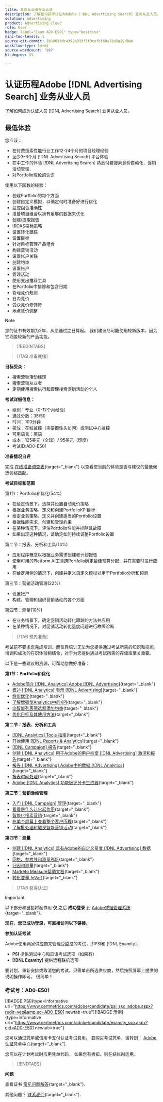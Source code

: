 ```yaml
---
title: 业务从业者专业认证
description: 了解如何获得认证为Adobe [!DNL Advertising Search] 业务从业人员。
solution: Advertising
product: Advertising Cloud
role: User
badge: label="Exam AD0-E501" type="besitive"
mini-toc-levels: 1
source-git-commit: 2b08639dc4392a313f5f3cefbf69a78d8a29d0ab
workflow-type: tm+mt
source-wordcount: '987'
ht-degree: 3%

---
```


# 认证历程Adobe [!DNL Advertising Search] 业务从业人员

了解如何成为认证人员 [!DNL Advertising Search] 业务从业人员。

## 最低体验

您应该：

* 在付费搜索性能行业工作12-24个月的项目经理经验
* 至少3-6个月 [!DNL Advertising Search] 平台体验
* 在中工作的体验 [!DNL Advertising Search] 熟悉付费搜索竞价自动化、促销活动管理、
* 对Portfolio理论的认识

使用以下函数的经验：

* 创建Portfolio的每个方面
* 创建自定义模拟，以确定何时准备好进行优化
* 监控组合准确性
* 准备项目组合以拥有足够的数据来优化
* 创建/提取报告
* tROAS投标策略
* 设置转化跟踪
* 设置目标
* 针对目标管理产品组合
* 构建营销活动
* 设置帐户关联
* 创建约束
* 设置帐户
* 管理活动
* 使用支出推荐工具
* 在Portfolio中排除和包含日期
* 管理竞价规则
* 日内竞价
* 受众竞价修饰符
* 地点竞价调整

>[!NOTE]
>
>您的证书有效期为2年，从您通过之日算起。 我们建议尽可能使用较新版本，因为它涵盖较新的产品功能。

>[!BEGINTABS]

>[!TAB 准备就绪]

**目标受众：**

* 搜索营销活动经理
* 搜索营销从业者
* 定期使用搜索执行和管理搜索促销活动的个人

**考试详细信息：**

* 级别：专业（0-12个月经验）
* 通过分数：35/50
* 时间：100分钟
* 投放：在线监控（需要摄像头访问）或测试中心监控
* 可用语言：英语
* 成本：125美元（全球）/ 95美元（印度）
* 考试ID:AD0-E501

**准备情况自评**

完成 [在线准备调查表](https://scorpion.caveon.com/launchpad/ad-q-e407-readiness-questionnaire-for-adobe-target-architect-master-exam-copy-2yfz3t/ad-q-e501-readiness-questionnaire-for-adobe-advertising-cloud-search-business-practitioner-professional-exam){target="_blank"} 以查看您当前的体验是否与建议的最低候选资格匹配。

**考试目标和范围**

第1节：Portfolio和优化(54%)

* 在给定情景下，选择并设置自动竞价策略
* 根据业务策略，定义和创建PortfolioKPI目标
* 给定业务策略，定义并创建适当的Portfolio设置
* 根据性能需求，创建和管理约束
* 在某种情况下，评估Portfolio性能并排除其故障
* 如果出现这种情况，请确定如何持续调整Portfolio设置

第二节：报表、分析和工具(14%)

* 应用程序概念以根据业务需求创建和计划报告
* 使用可用的Platform AI工具跨Portfolio确定最佳预算分配，并在需要时进行应用
* 在给定用例的情况下，创建并定义自定义模拟以用于Portfolio分析和预测

第三节：营销活动管理(22%)

* 设置帐户
* 构建、管理和组织营销活动的各个方面

第四节：测量(10%)

* 在业务情景下，确定促销活动转化跟踪的方法并应用
* 在某种情况下，对促销活动转化量度问题进行故障诊断

>[!TAB 预先准备]

考试前不要求您完成培训，而仅靠培训无法为您提供通过考试所需的知识和技能。 培训和成功的在职体验相结合，对于为您提供通过考试所需的存储库至关重要。

以下是一些建议的资源，可帮助您做好准备：

**第1节：Portfolio和优化**

* [Adobe简介 [!DNL Analytics] Adobe [!DNL Advertising]](https://experienceleague.adobe.com/docs/advertising-cloud-learn/tutorials/analytics/intro-a4adc.html?lang=en){target="_blank"}
* [概述 [!DNL Analytics] 表示 [!DNL Advertising]](https://experienceleague.adobe.com/docs/advertising-cloud/integrations/analytics/overview.html?lang=en){target="_blank"}
* [性能优化](https://business.adobe.com/in/products/advertising/performance-optimization.html){target="_blank"}
* [了解增强型Analytics中的KPI](https://experienceleague.adobe.com/docs/workfront-learn/tutorials-workfront/reporting/enhanced-analytics/10-kpis-overview.html){target="_blank"}
* [向智能列表筛选器添加约束](https://experienceleague.adobe.com/docs/marketo/using/product-docs/core-marketo-concepts/smart-lists-and-static-lists/using-smart-lists/add-a-constraint-to-a-smart-list-filter.html?lang=en){target="_blank"}
* [优化目标及其使用方法](https://experienceleague.adobe.com/docs/advertising-cloud/dsp/optimization/optimization-goals.html?lang=en){target="_blank"}

**第二节：报表、分析和工具**

* [[!DNL Analytics] Tools 指南](https://experienceleague.adobe.com/docs/analytics/analyze/home.html?lang=en){target="_blank"}
* [开始使用 [!DNL Reports & Analytics]](https://experienceleague.adobe.com/docs/analytics/analyze/reports-analytics/getting-started.html?lang=en){target="_blank"}
* [[!DNL Campaign] 报告](https://business.adobe.com/in/products/campaign/campaign-reporting.html){target="_blank"}
* [创建 [!DNL Analytics] 用于Adobe的用户档案 [!DNL Advertising] 激活和报告](https://experienceleague.adobe.com/docs/advertising-cloud-learn/tutorials/analytics/analytics-profiles-a4adc.html?lang=en){target="_blank"}
* [报告 [!DNL Advertising] Adobe中的数据 [!DNL Analytics]](https://experienceleague.adobe.com/docs/analytics/integration/advertising-analytics/advertising-analytics-workflow/aa-report-ad-data-an.html?lang=en){target="_blank"}
* [报表时间处理](https://experienceleague.adobe.com/docs/analytics/components/virtual-report-suites/vrs-report-time-processing.html?lang=zh-Hans){target="_blank"}
* [Adobe [!DNL Analytics] 功能板记分卡生成器](https://experienceleague.adobe.com/docs/analytics-learn/tutorials/additional-tools/analytics-dashboards/adobe-analytics-dashboards-scorecard-builder.html?lang=en){target="_blank"}

**第三节：营销活动管理**

* [入门 [!DNL Campaign] 管理](https://experienceleague.adobe.com/docs/campaign-standard/using/administrating/get-started-campaign-administration.html?lang=en){target="_blank"}
* [看看是什么让它起作用](https://business.adobe.com/in/products/campaign/campaign-management.html){target="_blank"}
* [智能化搜索营销](https://www.adobe.com/content/dam/www/us/en/avstg/search-marketing-management/pdfs/Adobe_Advertising_Cloud_Search_Marketing_Tips_and_Tricks_Sheet.pdf){target="_blank"}
* [在单个屏幕上查看整个客户历程](https://business.adobe.com/in/products/campaign/adobe-campaign.html){target="_blank"}
* [了解批处理和触发智能营销活动](https://experienceleague.adobe.com/docs/marketo/using/product-docs/core-marketo-concepts/smart-campaigns/creating-a-smart-campaign/understanding-batch-and-trigger-smart-campaigns.html?lang=en){target="_blank"}

**第四节：测量**

* [创建 [!DNL Analytics] 具有Adobe的自定义量度 [!DNL Advertising] 数据](https://experienceleague.adobe.com/docs/advertising-cloud-learn/tutorials/analytics/analytics-custom-metrics-a4adc.html?lang=en){target="_blank"}
* [网格、参考线和测量PDF](https://helpx.adobe.com/in/acrobat/using/grids-guides-measurements-pdfs.html){target="_blank"}
* [归因和测量](https://business.adobe.com/in/products/advertising/attribution-measurement.html){target="_blank"}
* [Marketo Measure帮助文档](https://experienceleague.adobe.com/docs/marketo-measure/using/home.html?lang=en){target="_blank"}
* [转化变量 (eVar)](https://experienceleague.adobe.com/docs/analytics/admin/admin-tools/manage-report-suites/edit-report-suite/conversion-variables/conversion-var-admin.html?lang=en){target="_blank"}

>[!TAB 获得认证]

>[!IMPORTANT]
>
>以下部分和链接将起作用 **仅**  之后 **成功登录** 到 [Adobe凭据管理系统](http://www.certmetrics.com/adobe){target="_blank"}.

**现在，您已成功登录，可直接访问以下链接。**

**参加认证考试**

Adobe使用两家供应商来管理受监控的考试，即PSI和 [!DNL Examity].

* **PSI** 提供测试中心和日语考试选项（如果有）
* **[!DNL Examity]** 提供远程联机选项

要计划、重新安排或取消您的考试，只需单击所选供应商，然后按照屏幕上提供的说明操作即可。 很简单！

### 考试号：AD0-E501

[!BADGE PSI]{type=Informative url="https://www.certmetrics.com/adobe/candidate/psi_sso_adobe.aspx?redir=yes&amp;ec=AD0-E501 newtab=true"}[!BADGE 示例]{type=Informative url="https://www.certmetrics.com/adobe/candidate/examity_sso.aspx?eid=AD0-E501 newtab=true"}

您可以通过凭单或信用卡支付认证考试费用。 要购买考试凭单，请转到： [Adobe认证凭单中心](https://market.xvoucher.com/adobe/global){target="_blank"}.

您可以在计划考试时应用凭单代码。 如果您有折扣，则在结帐时适用。

>[!ENDTABS]

**问题**

查看证书 [常见问题解答](https://experienceleague.adobe.com/docs/certification/certification/faq.html?lang=en){target="_blank"}.

其他问题？ [联系我们](mailto:certif@adobe.com){target="_blank"}.
